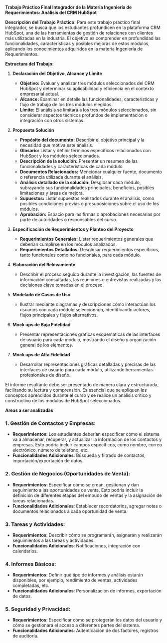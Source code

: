 **Trabajo Práctico Final Integrador de la Materia Ingeniería de Requerimientos: Análisis del CRM HubSpot**

**Descripción del Trabajo Práctico:**
Para este trabajo práctico final integrador, se busca que los estudiantes profundicen en la plataforma CRM HubSpot, una de las herramientas de gestión de relaciones con clientes más utilizadas en la industria. El objetivo es comprender en profundidad las funcionalidades, características y posibles mejoras de estos módulos, aplicando los conocimientos adquiridos en la materia Ingeniería de Requerimientos.

**Estructura del Trabajo:**

1. **Declaración del Objetivo, Alcance y Límite**
   - **Objetivo:** Evaluar y analizar tres módulos seleccionados del CRM HubSpot y determinar su aplicabilidad y eficiencia en el contexto empresarial actual.
   - **Alcance:** Examinar en detalle las funcionalidades, características y flujo de trabajo de los tres módulos elegidos.
   - **Límite:** El análisis se limitará a los tres módulos seleccionados, sin considerar aspectos técnicos profundos de implementación o integración con otros sistemas.

2. **Propuesta Solución**
   - **Propósito del documento:** Describir el objetivo principal y la necesidad que motiva este análisis.
   - **Glosario:** Listar y definir términos específicos relacionados con HubSpot y los módulos seleccionados.
   - **Descripción de la solución:** Presentar un resumen de las funcionalidades y características de cada módulo.
   - **Documentos Relacionados:** Mencionar cualquier fuente, documento o referencia utilizada durante el análisis.
   - **Análisis detallado de la solución:** Desglosar cada módulo, subrayando sus funcionalidades principales, beneficios, posibles limitaciones y áreas de mejora.
   - **Supuestos:** Listar supuestos realizados durante el análisis, como posibles condiciones previas o presuposiciones sobre el uso de los módulos.
   - **Aprobación:** Espacio para las firmas o aprobaciones necesarias por parte de autoridades o responsables del curso.

3. **Especificación de Requerimientos y Planteo del Proyecto**
   - **Requerimientos Generales:** Listar requerimientos generales que deberían cumplirse en los módulos analizados.
   - **Requerimientos Detallados:** Desglosar requerimientos específicos, tanto funcionales como no funcionales, para cada módulo.

5. **Elaboración del Relevamiento**
   - Describir el proceso seguido durante la investigación, las fuentes de información consultadas, las reuniones o entrevistas realizadas y las decisiones clave tomadas en el proceso.

6. **Modelado de Casos de Uso**
   - Ilustrar mediante diagramas y descripciones cómo interactúan los usuarios con cada módulo seleccionado, identificando actores, flujos principales y flujos alternativos.

7. **Mock ups de Baja Fidelidad**
   - Presentar representaciones gráficas esquemáticas de las interfaces de usuario para cada módulo, mostrando el diseño y organización general de los elementos.

8. **Mock ups de Alta Fidelidad**
   - Desarrollar representaciones gráficas detalladas y precisas de las interfaces de usuario para cada módulo, utilizando herramientas profesionales de diseño.

El informe resultante debe ser presentado de manera clara y estructurada, facilitando su lectura y comprensión. Es esencial que se apliquen los conceptos aprendidos durante el curso y se realice un análisis crítico y constructivo de los módulos de HubSpot seleccionados.

**Areas a ser analizadas**
### 1. **Gestión de Contactos y Empresas**:
- **Requerimientos**: Los estudiantes deberían especificar cómo el sistema va a almacenar, recuperar, y actualizar la información de los contactos y empresas. Esto podría incluir campos específicos, como nombre, correo electrónico, número de teléfono, etc.
- **Funcionalidades Adicionales**: Búsqueda y filtrado de contactos, importación/exportación de datos.

### 2. **Gestión de Negocios (Oportunidades de Venta)**:
- **Requerimientos**: Especificar cómo se crean, gestionan y dan seguimiento a las oportunidades de venta. Esto podría incluir la definición de diferentes etapas del embudo de ventas y la asignación de tareas relacionadas.
- **Funcionalidades Adicionales**: Establecer recordatorios, agregar notas o documentos relacionados a cada oportunidad de venta.

### 3. **Tareas y Actividades**:
- **Requerimientos**: Describir cómo se programarán, asignarán y realizarán seguimientos a las tareas y actividades.
- **Funcionalidades Adicionales**: Notificaciones, integración con calendarios.

### 4. **Informes Básicos**:
- **Requerimientos**: Definir qué tipo de informes y análisis estarán disponibles, por ejemplo, rendimiento de ventas, actividades completadas, etc.
- **Funcionalidades Adicionales**: Personalización de informes, exportación de datos.

### 5. **Seguridad y Privacidad**:
- **Requerimientos**: Especificar cómo se protegerán los datos del usuario y cómo se gestionará el acceso a diferentes partes del sistema.
- **Funcionalidades Adicionales**: Autenticación de dos factores, registros de auditoría.

